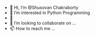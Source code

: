 - 👋 Hi, I’m @Shusovan Chakraborty
- 👀 I’m interested in Python Programming
- 🌱 
- 💞️ I’m looking to collaborate on ...
- 📫 How to reach me ...

<!---
Shusovan/Shusovan is a ✨ special ✨ repository because its `README.md` (this file) appears on your GitHub profile.
You can click the Preview link to take a look at your changes.
--->
